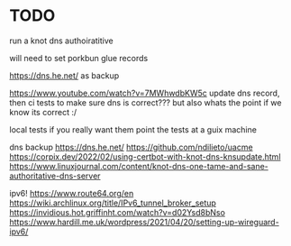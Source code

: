 # TODO
run a knot dns authoiratitive

will need to set porkbun glue records

https://dns.he.net/ as backup

https://www.youtube.com/watch?v=7MWhwdbKW5c
update dns record, then ci tests to make sure dns is correct???
but also whats the point if we know its correct :/

local tests if you really want them
point the tests at a guix machine





dns backup
https://dns.he.net/
https://github.com/ndilieto/uacme
https://corpix.dev/2022/02/using-certbot-with-knot-dns-knsupdate.html
https://www.linuxjournal.com/content/knot-dns-one-tame-and-sane-authoritative-dns-server

ipv6!
https://www.route64.org/en
https://wiki.archlinux.org/title/IPv6_tunnel_broker_setup
https://invidious.hot.griffinht.com/watch?v=d02Ysd8bNso
https://www.hardill.me.uk/wordpress/2021/04/20/setting-up-wireguard-ipv6/


